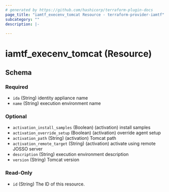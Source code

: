 ```yaml
---
# generated by https://github.com/hashicorp/terraform-plugin-docs
page_title: "iamtf_execenv_tomcat Resource - terraform-provider-iamtf"
subcategory: ""
description: |-
  
---
```


# iamtf_execenv_tomcat (Resource)





<!-- schema generated by tfplugindocs -->
## Schema

### Required

- `ida` (String) identity appliance name
- `name` (String) execution environment name

### Optional

- `activation_install_samples` (Boolean) (activation) install samples
- `activation_override_setup` (Boolean) (activation) override agent setup
- `activation_path` (String) (activation) Tomcat path
- `activation_remote_target` (String) (activation) activate using remote JOSSO server
- `description` (String) execution environment description
- `version` (String) Tomcat version

### Read-Only

- `id` (String) The ID of this resource.


